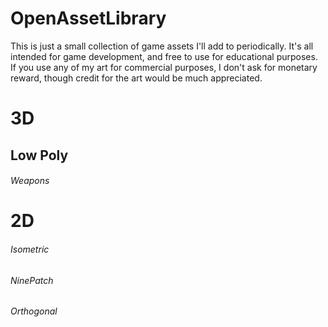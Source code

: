 # OpenAssetLibrary

This is just a small collection of game assets I'll add to periodically.  It's all intended for game development, and free to use for educational purposes.  If you use any of my art for commercial purposes, I don't ask for monetary reward, though credit for the art would be much appreciated.

# 3D

## Low Poly

###### Weapons

# 2D

###### Isometric

###### NinePatch

###### Orthogonal